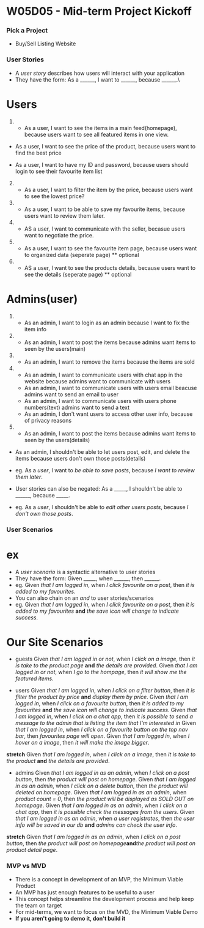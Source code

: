 # W05D05 - Mid-term Project Kickoff

### Pick a Project

- Buy/Sell Listing Website


### User Stories
- A _user story_ describes how users will interact with your application
- They have the form: As a ______, I want to ______, because ______.\

# Users
1) - As a user, I want to see the items in a main feed(homepage), because users want to see all featured items in one view.
- As a user, I want to see the price of the product, because users want to find the best price

- As a user, I want to have my ID and password, because users should login to see their favourite item list
2) - As a user, I want to filter the item by the price, because users want to see the lowest price?

3) - As a user, I want to be able to save my favourite items, because users want to review them later.

4) - AS a user, I want to communicate with the seller, becasue users want to negotiate the price.

5) - As a user, I want to see the favourite item page, because users want to organized data
(seperate page) ** optional

6) - AS a user, I want to see the products details, because users want to see the details
(seperate page) ** optional


# Admins(user)
1) - As an admin, I want to login as an admin because I want to fix the item info

2) - As an admin, I want to post the items because admins want items to seen by the users(main)
3) - As an admin, I want to remove the items because the items are sold

4) - As an admin, I want to communicate users with chat app in the website because admins want to communicate with users
   - As an admin, I want to communicate users with users email beacuse admins want to send an email to user
   - As an admin, I want to communicate users with users phone numbers(text) admins want to send a text
   - As an admin, I don't want users to access other user info, because of privacy reasons

6) - As an admin, I want to post the items because admins want items to seen by the users(details)
- As an admin, I shouldn't be able to let users post, edit, and delete the items because users don't own those posts(details)

- eg. As a _user_, I want to _be able to save posts_, because _I want to review them later_.
- User stories can also be negated: As a _____, I shouldn't be able to ______, because _____.
- eg. As a _user_, I shouldn't be able to _edit other users posts_, because _I don't own those posts_.

### User Scenarios
# ex
- A _user scenario_ is a syntactic alternative to user stories
- They have the form: Given _____, when ______, then ______.
- eg. Given _that I am logged in_, when _I click favourite on a post_, then _it is added to my favourites_.
- You can also chain on an _and_ to user stories/scenarios
- eg. Given _that I am logged in_, when _I click favourite on a post_, then _it is added to my favourites_ **and** _the save icon will change to indicate success_.

# Our Site Scenarios
* guests
Given _that I am logged in or not_, when _I click on a image_, then _it is take to the product page_ **and** _the details are provided_.
Given _that I am logged in or not_, when _I go to the hompage_, then _it will show me the featured items_.

* users
Given _that I am logged in_, when _I click on a filter button_, then _it is filter the product by price_ **and** _display them by price_.
Given _that I am logged in_, when _I click on a favourite button_, then _it is added to my favourites_ **and** _the save icon will change to indicate success_.
Given _that I am logged in_, when _I click on a chat app_, then _it is possible to send a message to the admin that is listing the item that I'm interested in_ 
Given _that I am logged in_, when _I click on a favourite button on the top nav bar_, then _favourites page will open_.
Given _that I am logged in_, when _I hover on a image_, then _it will make the image bigger_.

**stretch**
Given _that I am logged in_, when _I click on a image_, then _it is take to the product_ **and** _the details are provided_.


* admins
Given _that I am logged in as an admin_, when _I click on a post button_, then _the product will post on homepage_.
Given _that I am logged in as an admin_, when _I click on a delete button_, then _the product will deleted on homepage_.
Given _that I am logged in as an admin_, when _product count = 0_, then _the product will be displayed as SOLD OUT on homepage_.
Given _that I am logged in as an admin_, when _I click on a chat app_, then _it is possible check the messages from the users_.
Given _that I am logged in as an admin_, when _a user registrates_, then _the user info will be saved in our db_ **and** _admins can check the user info_.

**stretch**
Given _that I am logged in as an admin_, when _I click on a post button_, then _the product will post on homepage_**and**_the product will post on product detail page_.


### MVP vs MVD
- There is a concept in development of an MVP, the Minimum Viable Product
- An MVP has just enough features to be useful to a user
- This concept helps streamline the development process and help keep the team on target
- For mid-terms, we want to focus on the MVD, the Minimum Viable Demo
- **If you aren't going to demo it, don't build it**
